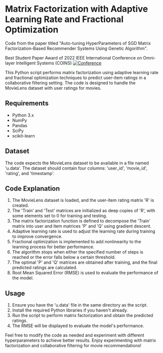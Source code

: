 # Matrix Factorization with Adaptive Learning Rate and Fractional Optimization

Code from the paper titled "Auto-tuning HyperParameters of SGD Matrix Factorization-Based Recommender Systems Using Genetic Algorithm".

Best Student Paper Award of 2022 IEEE International Conference on Omni-layer Intelligent Systems (COINS) [![Conference](https://img.shields.io/badge/Conference-2022-008000.svg)](https://coinsconf.com)

This Python script performs matrix factorization using adaptive learning rate and fractional optimization techniques to predict user-item ratings in a collaborative filtering setting. The code is designed to handle the MovieLens dataset with user ratings for movies.

## Requirements
- Python 3.x
- NumPy
- Pandas
- SciPy
- scikit-learn

## Dataset
The code expects the MovieLens dataset to be available in a file named 'u.data'. The dataset should contain four columns: 'user_id', 'movie_id', 'rating', and 'timestamp'.

## Code Explanation
1. The MovieLens dataset is loaded, and the user-item rating matrix 'R' is created.
2. The 'Train' and 'Test' matrices are initialized as deep copies of 'R', with some elements set to 0 for training and testing.
3. The matrix factorization function is defined to decompose the 'Train' matrix into user and item matrices 'P' and 'Q' using gradient descent.
4. Adaptive learning rate is used to adjust the learning rate during training to improve convergence.
5. Fractional optimization is implemented to add nonlinearity to the learning process for better performance.
6. The algorithm stops when either the specified number of steps is reached or the error falls below a certain threshold.
7. The optimal 'P' and 'Q' matrices are obtained after training, and the final predicted ratings are calculated.
8. Root Mean Squared Error (RMSE) is used to evaluate the performance of the model.

## Usage
1. Ensure you have the 'u.data' file in the same directory as the script.
2. Install the required Python libraries if you haven't already.
3. Run the script to perform matrix factorization and obtain the predicted ratings.
4. The RMSE will be displayed to evaluate the model's performance.

Feel free to modify the code as needed and experiment with different hyperparameters to achieve better results. Enjoy experimenting with matrix factorization and collaborative filtering for movie recommendations!
